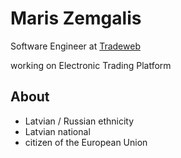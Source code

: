 # Maris Zemgalis
Software Engineer at [Tradeweb](https://www.tradeweb.com/)

working on Electronic Trading Platform

## About

* Latvian / Russian ethnicity
* Latvian national
* citizen of the European Union
